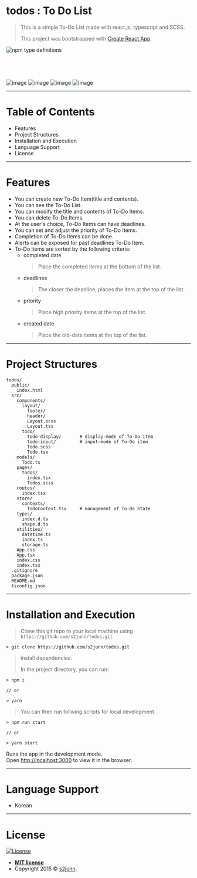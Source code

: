 # todos : To Do List

> This is a simple To-Do List made with react.js, typescript and SCSS.
>
> This project was bootstrapped with [Create React App](https://github.com/facebook/create-react-app).

![npm type definitions][types-url]

[types-url]: https://img.shields.io/npm/types/react-dropdown-tree-select.svg?style=flat-square

## <br />

![image](https://user-images.githubusercontent.com/2343376/94308937-4085e600-ffb2-11ea-9265-8cbc63a5cd8a.png)
![image](https://user-images.githubusercontent.com/2343376/94306884-b6884e00-ffae-11ea-8321-40514a2ae35f.png)
![image](https://user-images.githubusercontent.com/2343376/94309143-935f9d80-ffb2-11ea-9459-0a9563a85155.png)
![image](https://user-images.githubusercontent.com/2343376/94309278-c7d35980-ffb2-11ea-94d3-95b29bf8185b.png)

---

# Table of Contents

- Features
- Project Structures
- Installation and Execution
- Language Support
- License

---

# Features

- You can create new To-Do Item(title and contents).
- You can see the To-Do List.
- You can modify the title and contents of To-Do Items.
- You can delete To-Do Items.
- At the user's choice, To-Do Items can have deadlines.
- You can set and adjust the priority of To-Do Items.
- Completion of To-Do Items can be done.
- Alerts can be exposed for past deadlines To-Do Item.
- To-Do items are sorted by the following criteria:
  - completed date
    > Place the completed items at the bottom of the list.
  - deadlines
    > The closer the deadline, places the item at the top of the list.
  - priority
    > Place high priority items at the top of the list.
  - created date
    > Place the old-date items at the top of the list.

---

# Project Structures

```
todos/
  public/
    index.html
  src/
    components/
      layout/
        footer/
        header/
        Layout.scss
        Layout.tsx
      todo/
        todo-display/       # display-mode of To-Do item
        todo-input/         # input-mode of To-Do item
        Todo.scss
        Todo.tsx
    models/
      Todo.ts
    pages/
      todos/
        index.tsx
        Todos.scss
    routes/
      index.tsx
    store/
      contexts/
        TodoContext.tsx     # management of To-Do State
    types/
      index.d.ts
      shape.d.ts
    utilities/
      datetime.ts
      index.ts
      storage.ts
    App.css
    App.tsx
    index.css
    index.tsx
  .gitignore
  package.json
  README.md
  tsconfig.json
```

---

# Installation and Execution

> Clone this git repo to your local machine using `https://github.com/s2junn/todos.git`

```
> git clone https://github.com/s2junn/todos.git
```

> install dependencies.
>
> In the project directory, you can run:

```
> npm i

// or

> yarn
```

> You can then run follwing scripts for local development

```
> npm run start

// or

> yarn start
```

Runs the app in the development mode.<br />
Open [http://localhost:3000](http://localhost:3000) to view it in the browser.

---

# Language Support

- Korean

---

# License

[![License](http://img.shields.io/:license-mit-blue.svg?style=flat-square)](http://badges.mit-license.org)

- **[MIT license](http://opensource.org/licenses/mit-license.php)**
- Copyright 2015 © <a href="https://s2junn.tistory.com/" target="_blank">s2junn</a>.
